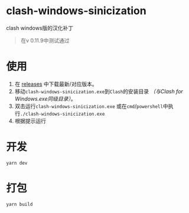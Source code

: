 # clash-windows-sinicization
clash windows版的汉化补丁
> 在v 0.11.9中测试通过

# 使用
1. 在 [releases](https://github.com/asdjgfr/clash-windows-sinicization/releases) 中下载最新/对应版本。
2. 移动`clash-windows-sinicization.exe`到`Clash`的安装目录 *（与Clash for Windows.exe同级目录）*。
3. 双击运行`clash-windows-sinicization.exe` 或在`cmd`/`powershell`中执行`./clash-windows-sinicization.exe` 
4. 根据提示运行

# 开发

```shell
yarn dev
```

# 打包

```shell
yarn build
```

